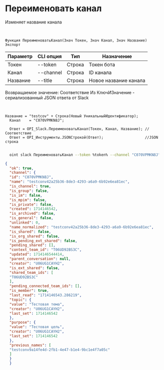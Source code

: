 ﻿---
sidebar_position: 13
---

# Переименовать канал
 Изменяет название канала


<br/>


`Функция ПереименоватьКанал(Знач Токен, Знач Канал, Знач Название) Экспорт`

  | Параметр | CLI опция | Тип | Назначение |
  |-|-|-|-|
  | Токен | --token | Строка | Токен бота |
  | Канал | --channel | Строка | ID канала |
  | Название | --title | Строка | Новое название канала |

  
  Возвращаемое значение:   Соответствие Из КлючИЗначение - сериализованный JSON ответа от Slack

<br/>




```bsl title="Пример кода"
Название = "testcov" + Строка(Новый УникальныйИдентификатор);
  Канал    = "C070VPMKN8J";
  
  Ответ = OPI_Slack.ПереименоватьКанал(Токен, Канал, Название); //Соответствие
  Ответ = OPI_Инструменты.JSONСтрокой(Ответ);                   //JSON строка
```
	


```sh title="Пример команды CLI"
    
  oint slack ПереименоватьКанал --token %token% --channel "C070VPMKN8J" --title %title%

```

```json title="Результат"
{
  "ok": true,
  "channel": {
  "id": "C070VPMKN8J",
  "name": "testconv42a25b36-8de3-4293-a6a9-6b92e6ea81ec",
  "is_channel": true,
  "is_group": false,
  "is_im": false,
  "is_mpim": false,
  "is_private": false,
  "created": 1714146542,
  "is_archived": false,
  "is_general": false,
  "unlinked": 0,
  "name_normalized": "testconv42a25b36-8de3-4293-a6a9-6b92e6ea81ec",
  "is_shared": false,
  "is_org_shared": false,
  "is_pending_ext_shared": false,
  "pending_shared": [],
  "context_team_id": "T06UD92BS3C",
  "updated": 1714146544414,
  "parent_conversation": null,
  "creator": "U06UG1CAYH2",
  "is_ext_shared": false,
  "shared_team_ids": [
  "T06UD92BS3C"
  ],
  "pending_connected_team_ids": [],
  "is_member": true,
  "last_read": "1714146543.286219",
  "topic": {
  "value": "Тестовая тема",
  "creator": "U06UG1CAYH2",
  "last_set": 1714146542
  },
  "purpose": {
  "value": "Тестовая цель",
  "creator": "U06UG1CAYH2",
  "last_set": 1714146542
  },
  "previous_names": [
  "testconv9a14fe4d-2fb1-4e47-b1e4-9bc1e4f7a05c"
  ]
  }
  }
```
